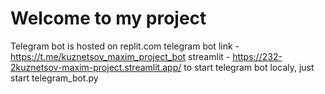 # Welcome to my project
Telegram bot is hosted on replit.com
telegram bot link - https://t.me/kuznetsov_maxim_project_bot
streamlit - https://232-2kuznetsov-maxim-project.streamlit.app/
to start telegram bot localy, just start telegram_bot.py
